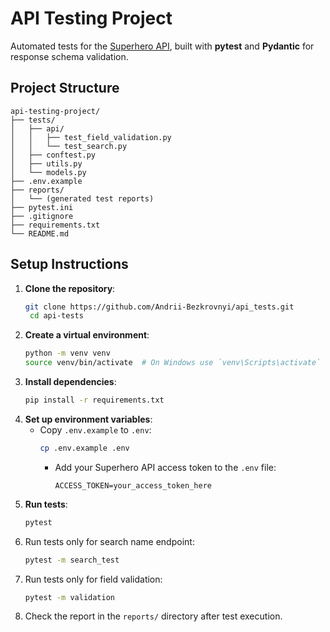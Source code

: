 # API Testing Project
Automated tests for the [Superhero API](https://superheroapi.com/), 
built with **pytest** and **Pydantic** for response schema validation.

## Project Structure
```
api-testing-project/
├── tests/
│   ├── api/
│   │   ├── test_field_validation.py
│   │   └── test_search.py
│   ├── conftest.py
│   ├── utils.py
│   └── models.py
├── .env.example
├── reports/
│   └── (generated test reports)
├── pytest.ini
├── .gitignore
├── requirements.txt
└── README.md
```

## Setup Instructions
1. **Clone the repository**:
   ```bash
   git clone https://github.com/Andrii-Bezkrovnyi/api_tests.git
    cd api-tests
    ```
2. **Create a virtual environment**:
    ```bash
   python -m venv venv
   source venv/bin/activate  # On Windows use `venv\Scripts\activate`
   ```
3. **Install dependencies**:
   ```bash
   pip install -r requirements.txt
   ```
4. **Set up environment variables**:
   - Copy `.env.example` to `.env`:
     ```bash
     cp .env.example .env
     ```
     - Add your Superhero API access token to the `.env` file:
       ```
       ACCESS_TOKEN=your_access_token_here
       ```
5. **Run tests**:
    ```bash
    pytest
    ```
6. Run tests only for search name endpoint:
    ```bash
    pytest -m search_test
    ``` 
7. Run tests only for field validation:
    ```bash
    pytest -m validation
    ```
8. Check the report in the `reports/` directory after test execution.
